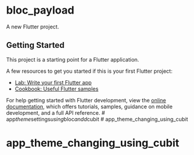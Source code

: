 # bloc_payload

A new Flutter project.

## Getting Started

This project is a starting point for a Flutter application.

A few resources to get you started if this is your first Flutter project:

- [Lab: Write your first Flutter app](https://docs.flutter.dev/get-started/codelab)
- [Cookbook: Useful Flutter samples](https://docs.flutter.dev/cookbook)

For help getting started with Flutter development, view the
[online documentation](https://docs.flutter.dev/), which offers tutorials,
samples, guidance on mobile development, and a full API reference.
#   a p p _ t h e m e _ s e t t i n g s _ u s i n g _ b l o c _ a n d d _ c u b i t  
 # app_theme_changing_using_cubit
# app_theme_changing_using_cubit

